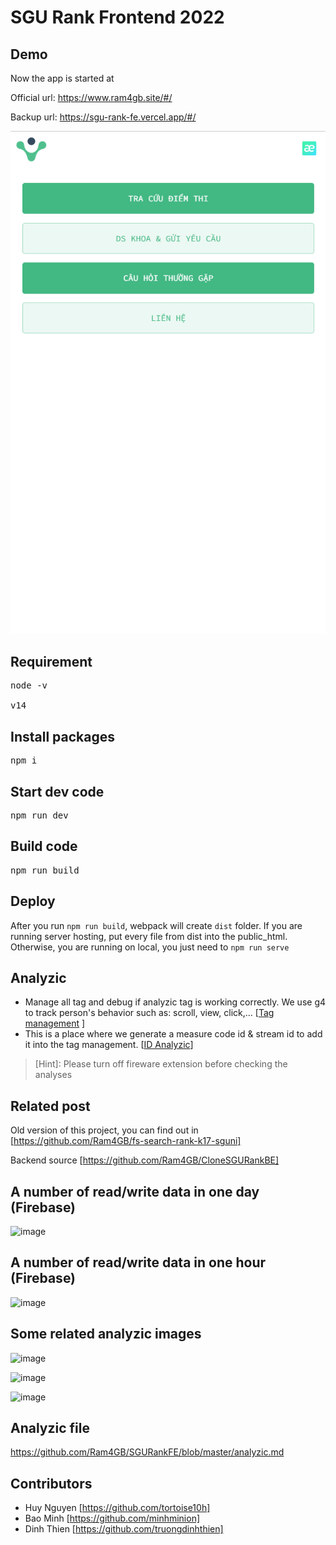 # SGU Rank Frontend 2022

## Demo

Now the app is started at 

Official url: https://www.ram4gb.site/#/

Backup url: https://sgu-rank-fe.vercel.app/#/

<div style="text-align: center">
  <img src="./src/assets/images/8.png" />
</div>

## Requirement
<pre>
node -v

v14
</pre>

## Install packages

<pre>
npm i
</pre>

## Start dev code

<pre>
npm run dev
</pre>

## Build code

<pre>
npm run build
</pre>

## Deploy

After you run ``npm run build``, webpack will create ``dist`` folder. If you are running server hosting, put every file from dist into the public_html. Otherwise, you are running on local, you just need to ``npm run serve ``

## Analyzic

- Manage all tag and debug if analyzic tag is working correctly. We use g4 to track person's behavior such as: scroll, view, click,... [[Tag management](https://tagmanager.google.com/#/home) ]
- This is a place where we generate a measure code id & stream id to add it into the tag management. [[ID Analyzic](https://analytics.google.com/analytics/web/?authuser=0&hl=en#/a160915242p322440600/admin/streams/table/3843323327)]

> [Hint]: Please turn off fireware extension before checking the analyses

## Related post

Old version of this project, you can find out in [https://github.com/Ram4GB/fs-search-rank-k17-sguni]

Backend source [https://github.com/Ram4GB/CloneSGURankBE]

## A number of read/write data in one day (Firebase)
![image](https://user-images.githubusercontent.com/43853507/179567767-5030b2c1-7979-48a9-b355-3d184191b6e0.png)

## A number of read/write data in one hour (Firebase)
![image](https://user-images.githubusercontent.com/43853507/179567938-67e317f0-4f51-4e2b-8022-2806a0ebd7d6.png)

## Some related analyzic images
![image](https://user-images.githubusercontent.com/43853507/179688040-b563fe79-ad5b-43d1-9915-c3fea539d25e.png)

![image](https://user-images.githubusercontent.com/43853507/179688059-094f6ae2-cc77-41cd-9f83-a27a2f1b9ec9.png)

![image](https://user-images.githubusercontent.com/43853507/180363302-b273e322-82d8-47d1-b66b-666853098f7a.png)

## Analyzic file

https://github.com/Ram4GB/SGURankFE/blob/master/analyzic.md

## Contributors

- Huy Nguyen [https://github.com/tortoise10h]
- Bao Minh [https://github.com/minhminion]
- Dinh Thien [https://github.com/truongdinhthien]
